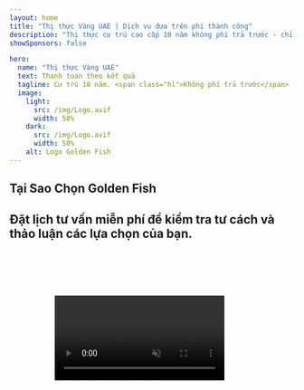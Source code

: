 ```yaml
---
layout: home
title: "Thị thực Vàng UAE | Dịch vụ dựa trên phí thành công"
description: "Thị thực cư trú cao cấp 10 năm không phí trả trước - chỉ thanh toán sau khi được phê duyệt. Quản lý hồ sơ toàn diện với tỷ lệ thành công 98%. Dịch vụ gia hạn miễn phí, chỉ tính phí chính phủ."
showSponsors: false

hero:
  name: "Thị thực Vàng UAE"
  text: Thanh toán theo kết quả
  tagline: Cư trú 10 năm. <span class="hl">Không phí trả trước</span> - chỉ thanh toán sau khi được phê duyệt. Tỷ lệ thành công 98%.
  image:
    light:
      src: /img/Logo.avif
      width: 50%
    dark:
      src: /img/Logo.avif
      width: 50%
    alt: Logo Golden Fish
---
```


<FeatureCards :features="[
  {
    title: 'Lợi ích của Thị thực Vàng UAE',
    items: [
      'Hiệu lực 10 năm với tùy chọn gia hạn khi duy trì đủ điều kiện',
      '**Không cần nhập cảnh UAE mỗi 6 tháng**',
      'Được phép sở hữu doanh nghiệp 100%',
      'Bảo lãnh thành viên gia đình và nhân viên giúp việc không giới hạn',
      'Bảo lãnh con cái đến 25 tuổi',
      'Bao gồm bảo lãnh cha mẹ',
      'Không cần người bảo lãnh hoặc chủ lao động'
    ],
    linkText: 'Read More',
    link: '../../company-registration/golden-visa#key-benefits-of-the-uae-golden-visa',
    icon: {
      light: '/img/iStock-1785818081.avif',
      dark: '/img/iStock-1203821481.avif',
      alt: 'Dịch vụ Thị thực',
      width: '100%'
    }
  },
  {
    title: 'Cách nhận Thị thực Vàng UAE',
    items: [
      'Đầu tư 2M AED vào bất động sản UAE',
      'Gửi tiền 2M AED vào quỹ đầu tư UAE',
      'Doanh nghiệp với vốn 2M AED',
      'Đóng góp FTA hàng năm 250K AED',
      'Chuyên gia có kỹ năng',
      'Tài năng xuất chúng'
    ],
    linkText: 'Read More',
    link: '../../company-registration/golden-visa#uae-golden-visa-eligibility-and-requirements',
    icon: {
      light: '/img/iStock-1333000394.avif',
      dark: '/img/iStock-584576538.avif',
      alt: 'Dịch vụ Thị thực',
      width: '10%'
    }
  },
  {
    title: 'Quy trình Thị thực Vàng',
    bullet: '✓',
    items: [
      'Đánh giá điều kiện ban đầu',
      'Chuẩn bị và xác minh hồ sơ',
      'Khám sức khỏe và sinh trắc học',
      'Nộp hồ sơ và xử lý',
      'Cấp Emirates ID và thị thực',
      'Bảo lãnh thị thực gia đình (tùy chọn)'
    ],
    linkText: 'Read More',
    link: '../../company-registration/golden-visa#uae-golden-visa-application-process',
    icon: {
      light: '/img/ILONMASKID.webp',
      dark: '/img/ILONMASKID.webp',
      alt: 'Dịch vụ Thị thực',
      width: '100%'
    }
  }
]" />

## Tại Sao Chọn Golden Fish

<BenefitsList :features="[
  {
    icon: '💰',
    title: 'Phí Dựa Trên Thành Công',
    text: '**Không thanh toán cho đến khi Golden Visa của bạn được phê duyệt.** Hoàn toàn minh bạch không có chi phí ẩn.'
  },
  {
    icon: '📈',
    title: 'Tỷ Lệ Thành Công Đã Được Chứng Minh',
    text: 'Tỷ lệ phê duyệt 98% với hàng trăm Golden Visa đã được cấp thông qua quy trình xử lý cao cấp của chúng tôi.'
  },
  {
    icon: '📋',
    title: 'Quản Lý Toàn Diện',
    text: 'Xử lý từ đầu đến cuối từ hồ sơ đến cấp visa, chăm sóc mọi chi tiết.'
  },
  {
    icon: '👨‍💼',
    title: 'Chuyên Môn Địa Phương UAE',
    text: 'Các chuyên gia tận tâm tại Dubai cung cấp hướng dẫn chuyên nghiệp trong từng bước của quy trình.'
  },
  {
    icon: '🔍',
    title: 'Xử Lý Cao Cấp',
    text: 'Liên lạc trực tiếp với cơ quan chức năng và kênh xử lý nhanh để phê duyệt nhanh chóng hơn.'
  },
  {
    icon: '🔄',
    title: 'Hỗ Trợ Gia Hạn',
    text: 'Hỗ trợ gia hạn visa miễn phí với **không phí đại lý** - chỉ tính phí chính phủ.'
  }
]" />

## Đặt lịch tư vấn miễn phí để kiểm tra tư cách và thảo luận các lựa chọn của bạn.

<video  autoplay muted playsinline style="padding: 80px" >
  <source src="/img/iStock-2185912341.mp4" type="video/mp4">
</video>

<ContactFormModal formName="Golden Visa [offer]" buttonText="Nhận tư vấn miễn phí" :services="[
  '🏠 Đầu tư AED 2M vào bất động sản UAE',
  '💰 Gửi tiền AED 2M vào quỹ đầu tư UAE',
  '🏢 Kinh doanh với vốn AED 2M',
  '📈 Đóng góp FTA hàng năm AED 250K',
  '👨‍💼 Chuyên gia có kỹ năng',
  '🎯 Người có tài năng thiên phú',]"/>

<!-- <ImageGrid :images="[
  { src: '/img/ILONMASKID.webp', href: './immigration.md', alt: 'Di trú UAE' },
  { src: '/img/ILONMASKID.webp', href: './immigration.md', alt: 'Di trú UAE' },
]"/> -->